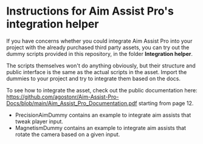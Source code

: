 # Instructions for Aim Assist Pro's integration helper

If you have concerns whether you could integrate Aim Assist Pro into your project with the already purchased third party assets, you can try out the dummy scripts provided in this repository, in the folder **Integration helper**. 

The scripts themselves won't do anything obviously, but their structure and public interface is the same as the actual scripts in the asset. 
Import the dummies to your project and try to integrate them based on the docs. 

To see how to integrate the asset, check out the public documentation here: https://github.com/agostonr/Aim-Assist-Pro-Docs/blob/main/Aim_Assist_Pro_Documentation.pdf
starting from page 12. 

- PrecisionAimDummy contains an example to integrate aim assists that tweak player input.
- MagnetismDummy contains an example to integrate aim assists that rotate the camera based on a given input. 
